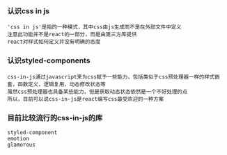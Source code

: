 ### 认识css in js
    'css in js'是指的一种模式，其中css由js生成而不是在外部文件中定义
    注意此功能并不是react的一部分，而是由第三方库提供
    react对样式如何定义并没有明确的态度

### 认识styled-components
    css-in-js通过javascript来为css赋予一些能力，包括类似于css预处理器一样的样式嵌套，函数定义，逻辑复用，动态修改状态等
    虽然css预处理器也具备某些能力，但是获取动态状态依然是一个不好处理的点
    所以，目前可以说css-in-js是react编写css最受欢迎的一种方案

### 目前比较流行的css-in-js的库
    styled-component
    emotion
    glamorous

